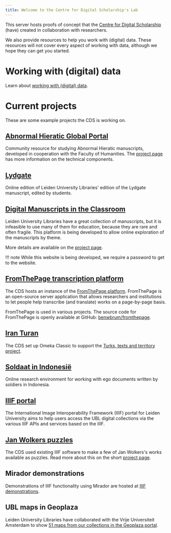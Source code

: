 ```yaml
---
title: Welcome to the Centre for Digital Scholarship's Lab
---
```


This server hosts proofs of concept that the <a href="https://www.library.universiteitleiden.nl/research-and-publishing/centre-for-digital-scholarship" target="_blank">Centre for Digital Scholarship</a> (have) created in collaboration with researchers.

We also provide resources to help you work with (digital) data.
These resources will not cover every aspect of working with data, although we hope they can get you
started.

# Working with (digital) data

Learn about [working with (digital) data](working-with-data/index.md).

# Current projects

These are some example projects the CDS is working on.

## [Abnormal Hieratic Global Portal](abnormalhieratic/)

Community resource for studying Abnormal Hieratic manuscripts, developed in cooperation with the Faculty of Humanities.
The [project page](projects/abnormal-hieratic.md) has more information on the technical components.

## [Lydgate](lydgate/)

Online edition of Leiden University Libraries' edition of the Lydgate manuscript, edited by students.

## [Digital Manuscripts in the Classroom](digmanclass/)

Leiden University Libraries have a great collection of manuscripts,
but it is infeasible to use many of them for education, because they
are rare and often fragile. This platform is being developed to allow
online exploration of the manuscripts by theme.

More details are available on the [project page](projects/digmanclass.md).

!!! note
    While this website is being developed, we require a password to get to the website.

## [FromThePage transcription platform](https://transcription.digitalscholarship.nl/)

The CDS hosts an instance of the
[FromThePage platform](https://fromthepage.com). FromThePage is an
open-source server application that allows researchers and institutions
to let people help transcribe (and translate) works on a page-by-page basis.

FromThePage is used in various projects. The source code for FromThePage
is openly available at GitHub: [benwbrum/fromthepage](https://github.com/benwbrum/fromthepage).

## [Iran Turan](https://iranturan.leiden.edu/)

The CDS set up Omeka Classic to support the [Turks, texts and territory project][iranproject].

[iranproject]: https://www.universiteitleiden.nl/en/research/research-projects/humanities/turks-texts-and-territory

## [Soldaat in Indonesië](https://indonesie.universiteitleiden.nl/start.php)

Online research environment for working with ego documents written by soldiers in Indonesia.

## [IIIF portal](https://iiif.universiteitleiden.nl/)

The International Image Interoperability Framework (IIIF) portal for Leiden University aims to help
users access the UBL digital collections via the various IIIF APIs and services based on the IIIF.

## [Jan Wolkers puzzles](https://iiif.universiteitleiden.nl/view/puzzles.html)

The CDS used existing IIIF software to make a few of Jan Wolkers's works available as puzzles.
Read more about this on the short [project page](projects/wolkers-puzzles.md).

## Mirador demonstrations

Demonstrations of IIIF functionality using Mirador are hosted at [IIIF demonstrations](iiif-demo/).

## UBL maps in Geoplaza

Leiden University Libraries have collaborated with the Vrije Universiteit
Amsterdam to show [51 maps from our collections in the Geoplaza portal][ublgeoplaza].

[ublgeoplaza]: https://geoplaza.labs.vu.nl/catalog?f%5bdct_provenance_s%5d%5b%5d=Universitaire+Bibliotheken+Leiden
